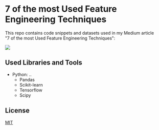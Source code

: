 # 7 of the most Used Feature Engineering Techniques

This repo contains code snippets and datasets used in my Medium article "7 of the most Used Feature Engineering Techniques":



![](./img/header_img.png)

## Used Libraries and Tools

* Python: ..
  * Pandas
  * Scikit-learn
  * Tensorflow
  * Scipy
  
## License
[MIT](https://choosealicense.com/licenses/mit/)
